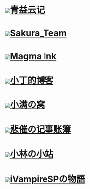 
# ![](http://q1.qlogo.cn/g?b=qq&nk=1351856278&s=1)[青益云记](https://www.oreo-me.cn/)
# ![](http://q1.qlogo.cn/g?b=qq&nk=3032d2cb222012ddf5af7183be059c6a&s=1)[Sakura_Team](https://sakurasep.club/)
# ![](https://cravatar.cn/avatar/1204cb5fcf8de1205652f91467448f5f?s=40&r=g&d=404)[Magma Ink](https://magma.ink/)
# ![](http://q1.qlogo.cn/g?b=qq&nk=2724962172&s=1)[小丁的博客](https://xding.top/)
# ![](http://q1.qlogo.cn/g?b=qq&nk=1467510054&s=1)[小满の窝](https://yhdzz.cn/)
# ![](http://q1.qlogo.cn/g?b=qq&nk=1429063&s=1)[悲催の记事账簿](http://nmsl.pet/)
# ![](https://q1.qlogo.cn/g?b=qq&nk=3164319393&s=1)[小林の小站](https://dylanlynn.top)
# ![](https://nwl.im/avatar)[iVampireSPの物語](https://ivampiresp.com)


# ![]()[]()
